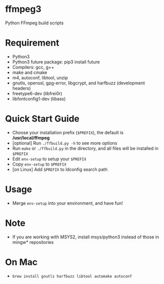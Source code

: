 # ffmpeg3

Python FFmpeg build scripts

# Requirement

- Python3
- Python3 future package: pip3 install future
- Compilers: gcc, g++
- make and cmake
- m4, autoconf, libtool, unzip
- gnutls, openssl, gpg-error, libgcrypt, and harfbuzz (development headers)
- freetype6-dev (libfrei0r)
- libfontconfig1-dev (libass)

# Quick Start Guide

- Choose your installation prefix (`$PREFIX`), the default is **/usr/local/ffmpeg**
- [optional] Run `./ffbuild.py -h` to see more options
- Run `make` or `./ffbuild.py` in the directory, and all files will be installed in `$PREFIX`
- Edit `env-setup` to setup your `$PREFIX`
- Copy `env-setup` to `$PREFIX`
- [on Linux] Add `$PREFIX` to ldconfig search path

# Usage

- Merge `env-setup` into your environment, and have fun!

# Note

- If you are working with MSYS2, install msys/python3 instead of those in mingw\* repositories

# On Mac

- `brew install gnutls harfbuzz libtool automake autoconf`

